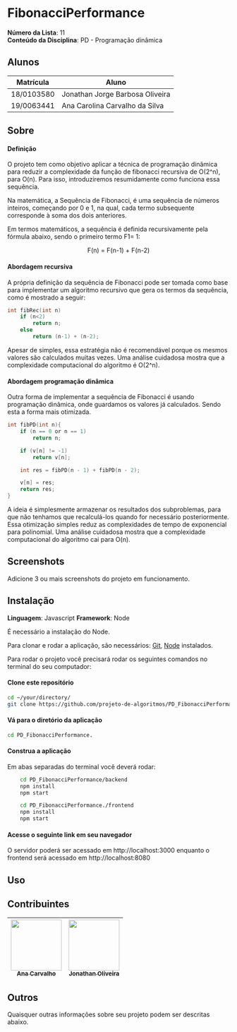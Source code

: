 # FibonacciPerformance

**Número da Lista**: 11<br>
**Conteúdo da Disciplina**: PD - Programação dinâmica<br>

## Alunos
|Matrícula | Aluno |
| -- | -- |
| 18/0103580 |  Jonathan Jorge Barbosa Oliveira |
| 19/0063441  |  Ana Carolina Carvalho da Silva|

## Sobre 

#### Definição

O projeto tem como objetivo aplicar a técnica de programação dinâmica para reduzir a complexidade da função de fibonacci recursiva de O(2^n), para O(n). Para isso, introduziremos resumidamente como funciona essa sequência.

Na matemática, a Sequência de Fibonacci, é uma sequência de números inteiros, começando por 0 e 1, na qual, cada termo subsequente corresponde à soma dos dois anteriores. 

Em termos matemáticos, a sequência é definida recursivamente pela fórmula abaixo, sendo o primeiro termo F1= 1:

<p align="center">
F(n) = F(n-1) + F(n-2)
</p>

#### Abordagem recursiva

A própria definição da sequência de Fibonacci pode ser tomada como base para implementar um algoritmo recursivo que gera os termos da sequência, como é mostrado a seguir:

```c
int fibRec(int n)
    if (n<2)
        return n;
    else
        return (n-1) + (n-2);
```

Apesar de simples, essa estratégia não é recomendável porque os mesmos valores são calculados muitas vezes. Uma análise cuidadosa mostra que a complexidade computacional do algoritmo é O(2^n). 

#### Abordagem programação dinâmica

Outra forma de implementar a sequência de Fibonacci é usando programação dinâmica, onde guardamos os valores já calculados. Sendo esta a forma mais otimizada.

```c
int fibPD(int n){
    if (n == 0 or n == 1)
        return n;

    if (v[n] != -1)
        return v[n];

    int res = fibPD(n - 1) + fibPD(n - 2);

    v[n] = res;
    return res;
}
```

A ideia é simplesmente armazenar os resultados dos subproblemas, para que não tenhamos que recalculá-los quando for necessário posteriormente. Essa otimização simples reduz as complexidades de tempo de exponencial para polinomial. Uma análise cuidadosa mostra que a complexidade computacional do algoritmo cai para O(n). 

## Screenshots
Adicione 3 ou mais screenshots do projeto em funcionamento.

## Instalação 

**Linguagem**: Javascript
**Framework**: Node

É necessário a instalação do Node.

Para clonar e rodar a aplicação, são necessários: [Git](https://git-scm.com), [Node](https://nodejs.org/pt-br/) instalados.

Para rodar o projeto você precisará rodar os seguintes comandos no terminal do seu computador:

#### Clone este repositório
```bash
cd ~/your/directory/
git clone https://github.com/projeto-de-algoritmos/PD_FibonacciPerformance.git
````

#### Vá para o diretório da aplicação
```bash
cd PD_FibonacciPerformance.
````

#### Construa a aplicação

Em abas separadas do terminal você deverá rodar:

``` bash
    cd PD_FibonacciPerformance/backend 
    npm install
    npm start
```
``` bash
    cd PD_FibonacciPerformance./frontend
    npm install
    npm start
```

#### Acesse o seguinte link em seu navegador

O servidor poderá ser acessado em http://localhost:3000 enquanto o frontend será acessado em http://localhost:8080

## Uso 


## Contribuintes 

[<img src="https://avatars2.githubusercontent.com/u/9967427?s=400&u=1d2d6cb30ebe846fe9a275e5be16c1ee8cbc07c8&v=4" width=115 > <br> <sub> Ana Carvalho </sub>](https://github.com/anacarolcs)|[<img src="https://avatars1.githubusercontent.com/u/50152184?s=460&u=9ca6d8aed6e77621e231c799a7c4d596c3565cd7&v=4" width=115 > <br> <sub> Jonathan Oliveira </sub>](https://github.com/Jonathan-Oliveira) |
| :---: | :---: |

## Outros 
Quaisquer outras informações sobre seu projeto podem ser descritas abaixo.




